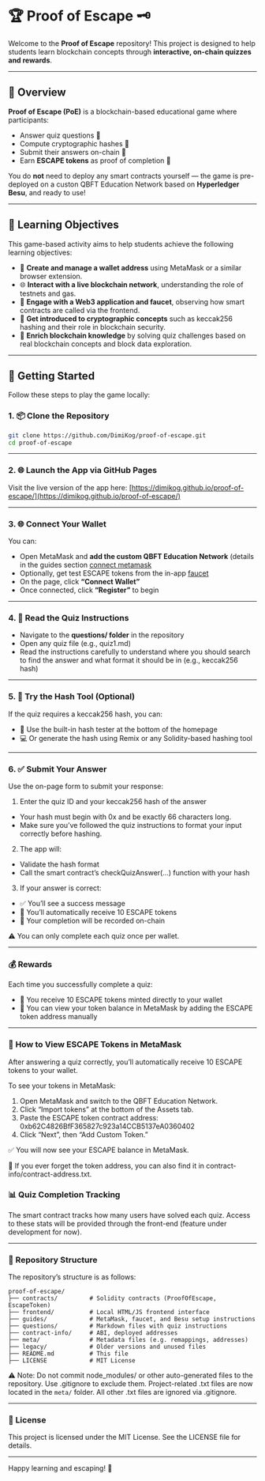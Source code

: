 # 🏆 Proof of Escape 🗝️

Welcome to the **Proof of Escape** repository! This project is designed to help students learn blockchain concepts through **interactive, on-chain quizzes and rewards**.

---

## 🚀 Overview

**Proof of Escape (PoE)** is a blockchain-based educational game where participants:

- Answer quiz questions 🤔
- Compute cryptographic hashes 🔑
- Submit their answers on-chain 🔗
- Earn **ESCAPE tokens** as proof of completion 🎁

You do **not** need to deploy any smart contracts yourself — the game is pre-deployed on a custon QBFT Education Network based on **Hyperledger Besu**, and ready to use!

---

## 🎯 Learning Objectives

This game-based activity aims to help students achieve the following learning objectives:

- 🦊 **Create and manage a wallet address** using MetaMask or a similar browser extension.
- 🌐 **Interact with a live blockchain network**, understanding the role of testnets and gas.
- 🧩 **Engage with a Web3 application and faucet**, observing how smart contracts are called via the frontend.
- 🔐 **Get introduced to cryptographic concepts** such as keccak256 hashing and their role in blockchain security.
- 🧠 **Enrich blockchain knowledge** by solving quiz challenges based on real blockchain concepts and block data exploration.

---

## 🧰 Getting Started

Follow these steps to play the game locally:

### 1. 📦 Clone the Repository

```bash
git clone https://github.com/DimiKog/proof-of-escape.git
cd proof-of-escape
```

---

### 2. 🌐 Launch the App via GitHub Pages

Visit the live version of the app here: [https://dimikog.github.io/proof-of-escape/](https://dimikog.github.io/proof-of-escape/)

---

### 3. 🌐 Connect Your Wallet

You can:
- Open MetaMask and **add the custom QBFT Education Network** (details in the guides section [connect metamask](https://github.com/DimiKog/proof-of-escape/blob/main/guides/besu-setup-metamask.md)
- Optionally, get test ESCAPE tokens from the in-app [faucet](https://github.com/DimiKog/proof-of-escape/blob/main/guides/info-for-besu-faucet.md)
- On the page, click **“Connect Wallet”**
- Once connected, click **“Register”** to begin

---

### 4. 📄 Read the Quiz Instructions

- Navigate to the **questions/ folder** in the repository
- Open any quiz file (e.g., quiz1.md)
- Read the instructions carefully to understand where you should search to find the answer and what format it should be in (e.g., keccak256 hash)

---

### 5. 🧪 Try the Hash Tool (Optional)

If the quiz requires a keccak256 hash, you can:
- 🧪 Use the built-in hash tester at the bottom of the homepage
- 💻 Or generate the hash using Remix or any Solidity-based hashing tool

---

### 6. ✅ Submit Your Answer

Use the on-page form to submit your response:
1. Enter the quiz ID and your keccak256 hash of the answer
- Your hash must begin with 0x and be exactly 66 characters long.
- Make sure you’ve followed the quiz instructions to format your input correctly before hashing.
2. The app will:
- Validate the hash format
- Call the smart contract’s checkQuizAnswer(...) function with your hash
3. If your answer is correct:
- ✅ You’ll see a success message
- 🎁 You’ll automatically receive 10 ESCAPE tokens
- 📌 Your completion will be recorded on-chain

⚠️ You can only complete each quiz once per wallet.

---

### 💰 Rewards

Each time you successfully complete a quiz:
- 🎁 You receive 10 ESCAPE tokens minted directly to your wallet
- 👛 You can view your token balance in MetaMask by adding the ESCAPE token address manually

---

### 👛 How to View ESCAPE Tokens in MetaMask

After answering a quiz correctly, you’ll automatically receive 10 ESCAPE tokens to your wallet.

To see your tokens in MetaMask:
1. Open MetaMask and switch to the QBFT Education Network.
2. Click “Import tokens” at the bottom of the Assets tab.
3. Paste the ESCAPE token contract address: 0xb62C4826BfF365827c923a14CCB5137eA0360402
4. Click “Next”, then “Add Custom Token.”

✅ You will now see your ESCAPE balance in MetaMask.

🔎 If you ever forget the token address, you can also find it in contract-info/contract-address.txt.

### 📊 Quiz Completion Tracking

The smart contract tracks how many users have solved each quiz.
Access to these stats will be provided through the front-end (feature under development for now).

---

### 📂 Repository Structure

The repository’s structure is as follows:

```
proof-of-escape/
├── contracts/         # Solidity contracts (ProofOfEscape, EscapeToken)
├── frontend/          # Local HTML/JS frontend interface
├── guides/            # MetaMask, faucet, and Besu setup instructions
├── questions/         # Markdown files with quiz instructions
├── contract-info/     # ABI, deployed addresses
├── meta/              # Metadata files (e.g. remappings, addresses)
├── legacy/            # Older versions and unused files
├── README.md          # This file
├── LICENSE            # MIT License
```


⚠️ Note: Do not commit node_modules/ or other auto-generated files to the repository. Use .gitignore to exclude them.
Project-related .txt files are now located in the `meta/` folder. All other .txt files are ignored via .gitignore.

---

### 📜 License

This project is licensed under the MIT License.
See the LICENSE file for details.

---

Happy learning and escaping! 🔐
